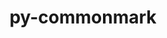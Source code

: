 ---
title: "py-commonmark"
layout: cache
categories: [package, develop]
meta: {"compilers": ["gcc@=11.4.0", "gcc@=9.4.0", "oneapi@=2024.2.1"], "num_specs": 10, "num_specs_by_stack": {"e4s": 5, "e4s-oneapi": 4, "e4s-power": 1, "root": 10}, "oss": ["ubuntu20.04", "ubuntu22.04"], "platforms": ["linux"], "stacks": ["e4s", "e4s-oneapi", "e4s-power", "root"], "targets": ["ppc64le", "x86_64_v3"], "versions": ["0.9.1"]}
spec_details: [{"compiler": "gcc@=9.4.0", "hash": "ok5qjxfisv6am6gzu2crl3ojqf4powxd", "os": "ubuntu20.04", "platform": "linux", "size": "-", "stacks": ["e4s-power", "root"], "tarball": "https://binaries.spack.io/develop/build_cache/linux-ubuntu20.04-ppc64le/gcc-9.4.0/py-commonmark-0.9.1/linux-ubuntu20.04-ppc64le-gcc-9.4.0-py-commonmark-0.9.1-ok5qjxfisv6am6gzu2crl3ojqf4powxd.spack", "target": "ppc64le", "variants": ["build_system=python_pip"], "versions": ["0.9.1"]}, {"compiler": "gcc@=11.4.0", "hash": "kba2gqjvdmvcni7tmjmav3waabflmjob", "os": "ubuntu22.04", "platform": "linux", "size": "-", "stacks": ["e4s", "root"], "tarball": "https://binaries.spack.io/develop/build_cache/linux-ubuntu22.04-x86_64_v3/gcc-11.4.0/py-commonmark-0.9.1/linux-ubuntu22.04-x86_64_v3-gcc-11.4.0-py-commonmark-0.9.1-kba2gqjvdmvcni7tmjmav3waabflmjob.spack", "target": "x86_64_v3", "variants": ["build_system=python_pip"], "versions": ["0.9.1"]}, {"compiler": "gcc@=11.4.0", "hash": "wntxtn2nglyltowuos7222za67teonsy", "os": "ubuntu22.04", "platform": "linux", "size": "-", "stacks": ["e4s", "root"], "tarball": "https://binaries.spack.io/develop/build_cache/linux-ubuntu22.04-x86_64_v3/gcc-11.4.0/py-commonmark-0.9.1/linux-ubuntu22.04-x86_64_v3-gcc-11.4.0-py-commonmark-0.9.1-wntxtn2nglyltowuos7222za67teonsy.spack", "target": "x86_64_v3", "variants": ["build_system=python_pip"], "versions": ["0.9.1"]}, {"compiler": "gcc@=11.4.0", "hash": "l4ya2r7iawrnhzly2xw4wq3m6wfbh7tp", "os": "ubuntu22.04", "platform": "linux", "size": "-", "stacks": ["e4s", "root"], "tarball": "https://binaries.spack.io/develop/build_cache/linux-ubuntu22.04-x86_64_v3/gcc-11.4.0/py-commonmark-0.9.1/linux-ubuntu22.04-x86_64_v3-gcc-11.4.0-py-commonmark-0.9.1-l4ya2r7iawrnhzly2xw4wq3m6wfbh7tp.spack", "target": "x86_64_v3", "variants": ["build_system=python_pip"], "versions": ["0.9.1"]}, {"compiler": "gcc@=11.4.0", "hash": "td2cqenlgoiudddwjxcajtcdwbin5vit", "os": "ubuntu22.04", "platform": "linux", "size": "-", "stacks": ["e4s", "root"], "tarball": "https://binaries.spack.io/develop/build_cache/linux-ubuntu22.04-x86_64_v3/gcc-11.4.0/py-commonmark-0.9.1/linux-ubuntu22.04-x86_64_v3-gcc-11.4.0-py-commonmark-0.9.1-td2cqenlgoiudddwjxcajtcdwbin5vit.spack", "target": "x86_64_v3", "variants": ["build_system=python_pip"], "versions": ["0.9.1"]}, {"compiler": "gcc@=11.4.0", "hash": "yfxu6rddtobqa3eak5uijaafluuciqmj", "os": "ubuntu22.04", "platform": "linux", "size": "-", "stacks": ["e4s", "root"], "tarball": "https://binaries.spack.io/develop/build_cache/linux-ubuntu22.04-x86_64_v3/gcc-11.4.0/py-commonmark-0.9.1/linux-ubuntu22.04-x86_64_v3-gcc-11.4.0-py-commonmark-0.9.1-yfxu6rddtobqa3eak5uijaafluuciqmj.spack", "target": "x86_64_v3", "variants": ["build_system=python_pip"], "versions": ["0.9.1"]}, {"compiler": "oneapi@=2024.2.1", "hash": "rauketk7olo3n2crf2ippquqkz7wvvzx", "os": "ubuntu22.04", "platform": "linux", "size": "-", "stacks": ["e4s-oneapi", "root"], "tarball": "https://binaries.spack.io/develop/build_cache/linux-ubuntu22.04-x86_64_v3/oneapi-2024.2.1/py-commonmark-0.9.1/linux-ubuntu22.04-x86_64_v3-oneapi-2024.2.1-py-commonmark-0.9.1-rauketk7olo3n2crf2ippquqkz7wvvzx.spack", "target": "x86_64_v3", "variants": ["build_system=python_pip"], "versions": ["0.9.1"]}, {"compiler": "oneapi@=2024.2.1", "hash": "irqz6wq7epsoqd656ynyanedxet7nc37", "os": "ubuntu22.04", "platform": "linux", "size": "-", "stacks": ["e4s-oneapi", "root"], "tarball": "https://binaries.spack.io/develop/build_cache/linux-ubuntu22.04-x86_64_v3/oneapi-2024.2.1/py-commonmark-0.9.1/linux-ubuntu22.04-x86_64_v3-oneapi-2024.2.1-py-commonmark-0.9.1-irqz6wq7epsoqd656ynyanedxet7nc37.spack", "target": "x86_64_v3", "variants": ["build_system=python_pip"], "versions": ["0.9.1"]}, {"compiler": "oneapi@=2024.2.1", "hash": "l6mxh6prjb7d4mktolixqfjph3fqklo5", "os": "ubuntu22.04", "platform": "linux", "size": "-", "stacks": ["e4s-oneapi", "root"], "tarball": "https://binaries.spack.io/develop/build_cache/linux-ubuntu22.04-x86_64_v3/oneapi-2024.2.1/py-commonmark-0.9.1/linux-ubuntu22.04-x86_64_v3-oneapi-2024.2.1-py-commonmark-0.9.1-l6mxh6prjb7d4mktolixqfjph3fqklo5.spack", "target": "x86_64_v3", "variants": ["build_system=python_pip"], "versions": ["0.9.1"]}, {"compiler": "oneapi@=2024.2.1", "hash": "kduf3mtv4sir5aczn6wgzoagfxs7zqk3", "os": "ubuntu22.04", "platform": "linux", "size": "-", "stacks": ["e4s-oneapi", "root"], "tarball": "https://binaries.spack.io/develop/build_cache/linux-ubuntu22.04-x86_64_v3/oneapi-2024.2.1/py-commonmark-0.9.1/linux-ubuntu22.04-x86_64_v3-oneapi-2024.2.1-py-commonmark-0.9.1-kduf3mtv4sir5aczn6wgzoagfxs7zqk3.spack", "target": "x86_64_v3", "variants": ["build_system=python_pip"], "versions": ["0.9.1"]}]
---